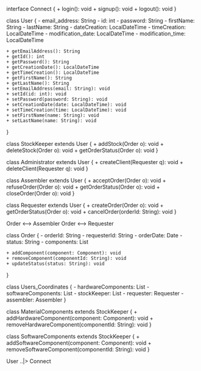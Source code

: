 interface Connect {
    + login(): void
    + signup(): void
    + logout(): void
}

class User {
    - email_address: String
    - id: int
    - password: String
    - firstName: String
    - lastName: String
    - dateCreation: LocalDateTime
    - timeCreation: LocalDateTime
    - modification_date: LocalDateTime
    - modification_time: LocalDateTime
    
    + getEmailAddress(): String
    + getId(): int
    + getPassword(): String
    + getCreationDate(): LocalDateTime
    + getTimeCreation(): LocalDateTime
    + getFirstName(): String
    + getLastName(): String
    + setEmailAddress(email: String): void
    + setId(id: int): void
    + setPassword(password: String): void
    + setCreationDate(date: LocalDateTime): void
    + setTimeCreation(time: LocalDateTime): void
    + setFirstName(name: String): void
    + setLastName(name: String): void
}

class StockKeeper extends User {
    + addStock(Order o): void
    + deleteStock(Order o): void
    + getOrderStatus(Order o): void
}

class Administrator extends User {
    + createClient(Requester q): void
    + deleteClient(Requester q): void
}

class Assembler extends User {
    + acceptOrder(Order o): void
    + refuseOrder(Order o): void
    + getOrderStatus(Order o): void
    + closeOrder(Order o): void
}

class Requester extends User {
    + createOrder(Order o): void
    + getOrderStatus(Order o): void
    + cancelOrder(orderId: String): void
}

Order <--> Assembler
Order <--> Requester

class Order {
    - orderId: String
    - requesterId: String
    - orderDate: Date
    - status: String
    - components: List<Component>

    + addComponent(component: Component): void
    + removeComponent(componentId: String): void
    + updateStatus(status: String): void
}

class Users_Coordinates {
    - hardwareComponents: List<HardwareComponent>
    - softwareComponents: List<SoftwareComponent>
    - stockKeeper: List<StockKeeper>
    - requester: Requester
    - assembler: Assembler
}

class MaterialComponents extends StockKeeper {
    + addHardwareComponent(component: Component): void
    + removeHardwareComponent(componentId: String): void
}

class SoftwareComponents extends StockKeeper {
    + addSoftwareComponent(component: Component): void
    + removeSoftwareComponent(componentId: String): void
}

User ..|> Connect

